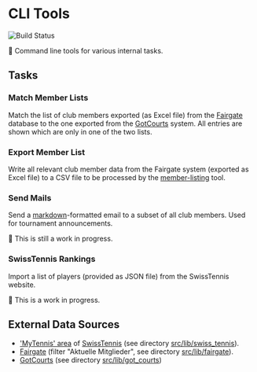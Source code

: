 # CLI Tools

![Build Status](https://github.com/TC-Fairplay/tools/actions/workflows/build.yml/badge.svg)

🎾 Command line tools for various internal tasks.

## Tasks

### Match Member Lists

Match the list of club members exported (as Excel file) from the [Fairgate](https://mein.fairgate.ch) database to the one exported from the [GotCourts](https://www.gotcourts.com) system. All entries are shown which are only in one of the two lists.

### Export Member List

Write all relevant club member data from the Fairgate system (exported as Excel file) to a CSV file to be processed by the [member-listing](https://www.github.com/tc-fairplay/member-listing) tool.

### Send Mails

Send a [markdown](https://www.markdownguide.org/)-formatted email to a subset of all club members. Used for tournament announcements.

🚧 This is still a work in progress.

### SwissTennis Rankings

Import a list of players (provided as JSON file) from the SwissTennis website.

🚧 This is a work in progress.

## External Data Sources

- ['MyTennis' area](https://www.mytennis.ch) of [SwissTennis](https://www.swisstennis.ch) (see directory [src/lib/swiss_tennis](src/lib/swiss_tennis)).
- [Fairgate](https://mein.fairgate.ch/tcfairplay) (filter "Aktuelle Mitglieder", see  directory [src/lib/fairgate](src/lib/fairgate)).
- [GotCourts](https://www.gotcourts.com) (see directory [src/lib/got_courts](src/lib/got_courts))
